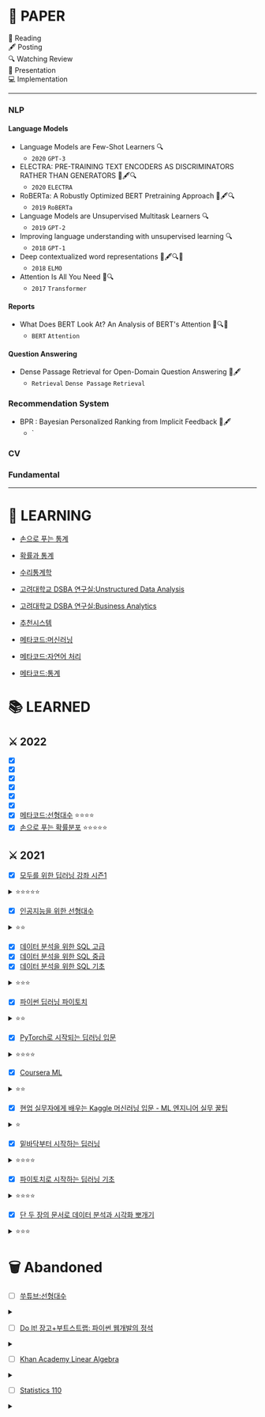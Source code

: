 # 📃 PAPER
📄 Reading  
🖋️ Posting  
🔍 Watching Review  
📢 Presentation  
💻 Implementation  

---

### NLP
#### Language Models
- Language Models are Few-Shot Learners 🔍
  - `2020` `GPT-3`
- ELECTRA: PRE-TRAINING TEXT ENCODERS AS DISCRIMINATORS RATHER THAN GENERATORS 📄🖋️🔍
  - `2020` `ELECTRA`  
- RoBERTa: A Robustly Optimized BERT Pretraining Approach 📄🖋️🔍
  - `2019` `RoBERTa`
- Language Models are Unsupervised Multitask Learners 🔍
  - `2019` `GPT-2`
- Improving language understanding with unsupervised learning 🔍
  - `2018` `GPT-1`
- Deep contextualized word representations 📄🖋️🔍📢
  - `2018` `ELMO`
- Attention Is All You Need 📄🔍
  - `2017` `Transformer`
  
  
#### Reports
- What Does BERT Look At? An Analysis of BERT's Attention 📄🔍📢
  - `BERT` `Attention`
  
#### Question Answering
- Dense Passage Retrieval for Open-Domain Question Answering 📄🖋️
  - `Retrieval` `Dense Passage` `Retrieval`

### Recommendation System
- BPR : Bayesian Personalized Ranking from Implicit Feedback 📄🖋️
  - `
### CV


### Fundamental



---

# 📖 LEARNING
- [손으로 푸는 통계](https://www.youtube.com/playlist?list=PLmljWRabIwWBxh8V6eIODIz--B802mdLt)

- [확률과 통계](https://blog.naver.com/mykepzzang/220790435335)

- [수리통계학](https://product.kyobobook.co.kr/detail/S000001006969)

- [고려대학교 DSBA 연구실:Unstructured Data Analysis](https://www.youtube.com/playlist?list=PLetSlH8YjIfVzHuSXtG4jAC2zbEAErXWm)

- [고려대학교 DSBA 연구실:Business Analytics](https://www.youtube.com/playlist?list=PLetSlH8YjIfWMdw9AuLR5ybkVvGcoG2EW)

- [추천시스템](https://product.kyobobook.co.kr/detail/S000001805083)

- [메타코드:머신러닝](https://youtu.be/oyzIT1g1Z3U)

- [메타코드:자연어 처리](https://youtu.be/Rf7wvs8ZbP4)

- [메타코드:통계](https://youtu.be/Rf7wvs8ZbP4)

# 📚 LEARNED 
## ⚔️ 2022
- [X] []() 
- [X] []() 
- [X] []() 
- [X] []() 
- [X] []() 
- [X] []() 
- [X] [메타코드:선형대수](https://youtu.be/cpRgDDoGktk) ⭐⭐⭐⭐
- [X] [손으로 푸는 확률분포](https://www.youtube.com/playlist?list=PLmljWRabIwWDCLjAMfTPigyTe-jtsLca1) ⭐⭐⭐⭐⭐

## ⚔️ 2021
- [X] [모두를 위한 딥러닝 강좌 시즌1](https://www.youtube.com/watch?v=BS6O0zOGX4E)  
<details>
<summary>⭐⭐⭐⭐⭐</summary>
<div markdown="1">
한국에서 ML을 시작하려면 모딥으로 추천한다. ML 기초 강의들을 몇 개 들어봤지만 이해하기 제일 쉽고 필요한 기초 지식과 알찬 내용들을 잘 담은 것 같다. 초심자가 알아야 할 내용은 대부분 다 있는 것 같다. 바로 모딥 시즌2로 넘어갈 것을 권장. Coursera 듣거나 서적을 보는 것보다 이걸 듣는 것을 추천.
</div>
</details>

- [X] [인공지능을 위한 선형대수](https://www.boostcourse.org/ai251)
<details>
<summary>⭐⭐</summary>
<div markdown="1">
선형대수 설명이 쉽게 이해되지 않는다. 강사분이 수준 높은 학교에 계셔서 나와의 배경지식 차이가 좀 있는 것 같다. 선형대수를 어느 정도 알고 있는 사람한테는 머신러닝 관해 더 연관지어 들을 수 있어서 좋을 것 같다. 초심자는 굳이 안듣기를 추천.
</div>
</details>

- [X] [데이터 분석을 위한 SQL 고급](https://inf.run/W6GB)
- [X] [데이터 분석을 위한 SQL 중급](https://inf.run/8wjJ)
- [X] [데이터 분석을 위한 SQL 기초](https://inf.run/ayRU)
<details>
<summary>⭐⭐⭐</summary>
<div markdown="1">
SQL이 무엇인지 알게해준 강의. 데이터 베이스 쌩 초보라면 완전 추천한다. 기초, 중급, 고급을 다 듣더라도 SQL 전체 내용이 아니라서, 그런 것 생각하면 좀 부족한 느낌이 있다. 조금 더 저렴하고 내용이 많은 강의를 추천하고 싶기도 하다. 나 같은 경우는 간단하게 흥미 붙이면서 듣고 싶었는데, 개념 + 문제 로 이루어진 강의라서 너무 재미있게 임했다. 친해지기 위한 강의지 기본을 탄탄히 쌓는 강의는 아니다.
</div>
</details>

- [X] [파이썬 딥러닝 파이토치](https://github.com/Justin-A/DeepLearning101) 
<details>
<summary>⭐⭐</summary>
<div markdown="1">
코드 적인 부분으로 설명하는데, 코드 설명이 꽤 자세하다. 각 줄마다 주석이 있는 것이 이 책을 선택하게 된 이유이다. 중후반 챕터에서는 자세한 설명이 좀 줄어들었고 4장 정도 부터는 이해가 어려웠던 것 같다. 좋은 책이기는 하나 차라리 모두의 딥러닝 시즌2로 코드적인 부분을 이해하는 것을 추천한다.
</div>
</details>

- [X] [PyTorch로 시작되는 딥러닝 입문](https://wikidocs.net/book/2788) 
<details>
<summary>⭐⭐⭐⭐</summary>
<div markdown="1">
굉장히 자세하기도 하고, 거의 모두의 딥러닝에서 가져오는 내용이라서 도움이 많이 되었다. 설명이 진짜 자세하다. 목표가 RNN 이전까지였기 때문에 이후의 내용은 없다. 모두의 딥러닝을 공부하면서 같이 볼 것을 추천하지만 그냥 강의만 봐도 된다. 나같은 경우는 강의를 보고 책을 보면서 복습을 해서 좋았다. RNN 부터 내용이 좀 어려워서 이해는 잘 안됐다. 쉽게 설명해주는 장점으로 보게 된 책이었는데, 후반부 가서는 그러한 설명 능력이 좀 부족했던 것 같다.(내 이해능력이 부족했을 수도 있다)
</div>
</details>

- [X] [Coursera ML](https://www.coursera.org/learn/machine-learning) 
<details>
<summary>⭐⭐</summary>
<div markdown="1">
꾸역꾸역 들었던 수업. 완강하는 데 오래걸렸다. ML계의 기본서라고는 말들 하지만 내가 보기엔 철지난 강의같다. 요즘 알려주는 ML 기초 지식보다 더 자세하고 넓어서 그런 부분은 굉장히 맘에 들었다. 어느 강의나 기본서에도 볼 수 없는 내용이 좀 있다. 그러나 'Old' 함이 많이 느껴졌고 겉핧기 식의 설명이 종종 있어서 이해하는 데 애를 먹었다(뭐, 기초수업이라 그런것일수도 있겠지만은) 그래서 저렇게 복습 자료를 많이 보면서 이해 하려고 노력했다. 모두의 딥러닝 보다는 내용이 깊고 넓기 때문에 스터디를 통해 진행하는 것도 좋을 것 같다. 나도 그랬고. 더 좋은 수업이 많기 때문에 추천은 조금한다. 첫 4-5 Weeks 까지는 어려웠고 그 뒤로는 생각보다 쉬웠다.
</div>
</details>

- [X] [현업 실무자에게 배우는 Kaggle 머신러닝 입문 - ML 엔지니어 실무 꿀팁](https://inf.run/RLEq)
<details>
<summary>⭐</summary>
<div markdown="1">
 기초 내용이지만 넓거나 깊은 내용은 아니라서, 간단한 정리 느낌으로 들었다. 유료강의인데 할인해서 수강했고, 할인된 가격으로도 누구한테 추천하고 싶지는 않다. 강의는 좋다. 하지만 여전히 겉핧기.
</div>
</details>

- [X] [밑바닥부터 시작하는 딥러닝](https://product.kyobobook.co.kr/detail/S000001057805) 
<details>
<summary>⭐⭐⭐⭐</summary>
<div markdown="1">
책 내용이 완전 설명식이라 이해하기 좋았다. 코드 실습도 같이 하면 좋은데, 내가 귀찮아서 안했다. 그런 부분은 지나고나서 아쉽긴 하지만.. 어쨋든 기존 설명서들과 다르게 설명이 좋아서 이해가 잘된다. 책으로 시작하는 초심자에게는 완전 추천.
</div>
</details>

- [X] [파이토치로 시작하는 딥러닝 기초](https://www.boostcourse.org/ai214/joinLectures/25076)
<details>
<summary>⭐⭐⭐⭐</summary>
<div markdown="1">
간단하게 파이토치를 실습하고 익히기에 좋았다. 나는 RNN은 관심이 없어서 듣지는 않았는데, CV를 공부할 수록 RNN도 필요하구나 생각이 든다. 어쨋든! 모딥1을 들었다면 모딥2를 추천한다. 개념을 다시 복습하기도, 보충하기도 해서 좋다. 실습은 좋았는데, 생각보다 내가 작성하는 코드가 적어서 딱히 익히는 느낌보다는 친해지는 느낌.
</div>
</details>

- [X] [단 두 장의 문서로 데이터 분석과 시각화 뽀개기](https://inf.run/KZLe)
<details>
<summary>⭐⭐⭐</summary>
<div markdown="1">
시각화에 관한 기본기를 이 강의로 처음 시작했다. 강의를 잘 하셔서 재미있었지만 진짜 Cheat Sheet를 보고 맛보기만 하는 거라서 좀 감질맛 난다. 이게 무슨 말이냐면, 생각보다 강의를 다 듣고나도 아는게 별로 없는 것 같다. 친해지기에는 좋은 강의인데 자세하게 알려주거나 하는 다른 강의를 추천한다. 다루는 내용은 어느 정도 있지만 가볍게 다루어서 본인이 더 실습해보거나 하지 않는 이상은 머리에 잘 안남는다. Pandas와 친해지기에는 나쁘지 않은 강의. 나는 거의 남는게 없다고 느꼈고 차트 공부를 하면서 Pandas를 많이 익혀서 개념서로 추천하고 싶지는 않다.
</div>
</details>

# 🗑️ Abandoned

- [ ] [쑤튜브:선형대수](https://www.youtube.com/playlist?list=PLdEdazAwz5Q_n47tqf0QY94ASCmWqeGX1)
<details>
<summary></summary>
<div markdown="1">
내가 선형대수를 졸려하는걸까.. 지루했다. 증명 중심의 방식이라 좋았는데, 좀 설명이 장황하다고 느꼈다. 쉬운것도 어렵게 말하는 느낌도 있고 10분을 채우려는 느낌도 있고. 열심히 30강까지 들었지만 
</div>
</details>

- [ ] [Do It! 장고+부트스트랩: 파이썬 웹개발의 정석](https://inf.run/z9q7)
<details>
<summary></summary>
<div markdown="1">
뭔가 한번 들어서는 알기는 어려운 것 같다. 설명이 자세한 것 같으면서도 아쉬움. 끝까지 듣지는 못했지만, 끝까지 들었어도 한번 더 볼 것 같지는 않음
</div>
</details>

- [ ] [Khan Academy Linear Algebra](https://ko.khanacademy.org/math/linear-algebra) 
<details>
<summary></summary>
<div markdown="1">
졸리다. 들으면서도 기운이 축 쳐지게 되는 수업. 영어라 그런가. 내용은 쉬우면서도 그 내용이 길게 설명되다보니 지루한 느낌이 있다. 절반 정도 들었기 때문에 노력해서 완강하려고 했지만 지금이라도 포기! 좋은 강의이지만 듣고 싶은 강의는 아닌 것 같다.
</div>
</details>

- [ ] [Statistics 110](https://www.boostcourse.org/ai152) 
<details>
<summary></summary>
<div markdown="1">
거의 다 들었지만 포기! 통계 기초를 이해하기에는 설명이 어려웠다. 20장 부터는 수학과에 재학중인 친구와 같이 들으면서 모르는 것을 물어보면서 이해해야 할 정도. 수학에 관심이 어느 정도 있었거나 통계에 전반적인 지식이 있지 않는한 듣는것을 비추천 한다. 반대로 그러한 지식이 있다면 다양한 예시와 전문적인 교수님의 강의라서 추천하는 바이다. 한 강의에 내용이 그렇게 많지는 않다. 복습을 하고 싶다면 정리된 부분만 읽어도 될 것 같다.
</div>
</details>
